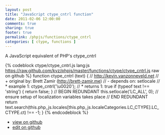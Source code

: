 ```yaml
---
layout: post
title: "JavaScript ctype_cntrl function"
date: 2011-02-06 12:00:00
comments: true
sharing: true
footer: true
permalink: /phpjs/functions/ctype_cntrl
categories: [ ctype, functions ]
---
```

A JavaScript equivalent of PHP's ctype_cntrl
<!-- more -->
{% codeblock ctype/ctype_cntrl.js lang:js https://raw.github.com/kvz/phpjs/master/functions/ctype/ctype_cntrl.js raw on github %}
function ctype_cntrl (text) {
    // http://kevin.vanzonneveld.net
    // +   original by: Brett Zamir (http://brett-zamir.me)
    // -    depends on: setlocale
    // *     example 1: ctype_cntrl('\u0020');
    // *     returns 1: true
    if (typeof text !== 'string') {
        return false;
    }
    // BEGIN REDUNDANT
    this.setlocale('LC_ALL', 0); // ensure setup of localization variables takes place
    // END REDUNDANT
    return text.search(this.php_js.locales[this.php_js.localeCategories.LC_CTYPE].LC_CTYPE.ct) !== -1;
}
{% endcodeblock %}
<ul>
 <li><a href="https://github.com/kvz/phpjs/blob/master/functions/ctype/ctype_cntrl.js">view on github</a></li>
 <li><a href="https://github.com/kvz/phpjs/edit/master/functions/ctype/ctype_cntrl.js">edit on github</a></li>
</ul>
